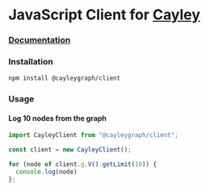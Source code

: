 # JavaScript Client for [Cayley](github.com/cayleygraph/cayley)

### [Documentation](https://cayleygraph.github.io/javascript-client/)

### Installation

```bash
npm install @cayleygraph/client
```

### Usage

#### Log 10 nodes from the graph

```javascript
import CayleyClient from "@cayleygraph/client";

const client = new CayleyClient();

for (node of client.g.V().getLimit(10)) {
  console.log(node)
};
```
